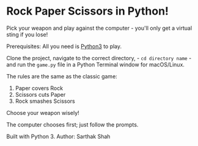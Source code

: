 # Rock Paper Scissors in Python!

Pick your weapon and play against the computer - you'll only get a virtual sting if you lose!

Prerequisites: All you need is [Python3](http://www.python.org) to play.

Clone the project, navigate to the correct directory, - ```cd directory name``` - and run the ```game.py``` file in a Python Terminal window for macOS/Linux.

The rules are the same as the classic game:
1. Paper covers Rock
2. Scissors cuts Paper
3. Rock smashes Scissors

Choose your weapon wisely!

The computer chooses first; just follow the prompts.

Built with Python 3.
Author: Sarthak Shah
